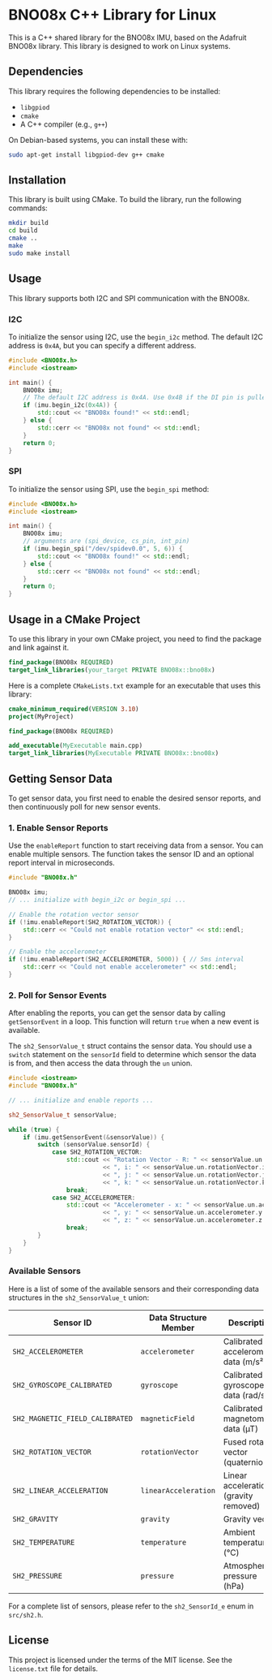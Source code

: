 # BNO08x C++ Library for Linux

This is a C++ shared library for the BNO08x IMU, based on the Adafruit BNO08x library. This library is designed to work on Linux systems.

## Dependencies

This library requires the following dependencies to be installed:

- `libgpiod`
- `cmake`
- A C++ compiler (e.g., `g++`)

On Debian-based systems, you can install these with:

```bash
sudo apt-get install libgpiod-dev g++ cmake
```

## Installation

This library is built using CMake. To build the library, run the following commands:

```bash
mkdir build
cd build
cmake ..
make
sudo make install
```

## Usage

This library supports both I2C and SPI communication with the BNO08x.

### I2C

To initialize the sensor using I2C, use the `begin_i2c` method. The default I2C address is `0x4A`, but you can specify a different address.

```cpp
#include <BNO08x.h>
#include <iostream>

int main() {
    BNO08x imu;
    // The default I2C address is 0x4A. Use 0x4B if the DI pin is pulled high.
    if (imu.begin_i2c(0x4A)) {
        std::cout << "BNO08x found!" << std::endl;
    } else {
        std::cerr << "BNO08x not found" << std::endl;
    }
    return 0;
}
```

### SPI

To initialize the sensor using SPI, use the `begin_spi` method:

```cpp
#include <BNO08x.h>
#include <iostream>

int main() {
    BNO08x imu;
    // arguments are (spi_device, cs_pin, int_pin)
    if (imu.begin_spi("/dev/spidev0.0", 5, 6)) {
        std::cout << "BNO08x found!" << std::endl;
    } else {
        std::cerr << "BNO08x not found" << std::endl;
    }
    return 0;
}
```

## Usage in a CMake Project

To use this library in your own CMake project, you need to find the package and link against it.

```cmake
find_package(BNO08x REQUIRED)
target_link_libraries(your_target PRIVATE BNO08x::bno08x)
```

Here is a complete `CMakeLists.txt` example for an executable that uses this library:

```cmake
cmake_minimum_required(VERSION 3.10)
project(MyProject)

find_package(BNO08x REQUIRED)

add_executable(MyExecutable main.cpp)
target_link_libraries(MyExecutable PRIVATE BNO08x::bno08x)
```

## Getting Sensor Data

To get sensor data, you first need to enable the desired sensor reports, and then continuously poll for new sensor events.

### 1. Enable Sensor Reports

Use the `enableReport` function to start receiving data from a sensor. You can enable multiple sensors. The function takes the sensor ID and an optional report interval in microseconds.

```cpp
#include "BNO08x.h"

BNO08x imu;
// ... initialize with begin_i2c or begin_spi ...

// Enable the rotation vector sensor
if (!imu.enableReport(SH2_ROTATION_VECTOR)) {
    std::cerr << "Could not enable rotation vector" << std::endl;
}

// Enable the accelerometer
if (!imu.enableReport(SH2_ACCELEROMETER, 5000)) { // 5ms interval
    std::cerr << "Could not enable accelerometer" << std::endl;
}
```

### 2. Poll for Sensor Events

After enabling the reports, you can get the sensor data by calling `getSensorEvent` in a loop. This function will return `true` when a new event is available.

The `sh2_SensorValue_t` struct contains the sensor data. You should use a `switch` statement on the `sensorId` field to determine which sensor the data is from, and then access the data through the `un` union.

```cpp
#include <iostream>
#include "BNO08x.h"

// ... initialize and enable reports ...

sh2_SensorValue_t sensorValue;

while (true) {
    if (imu.getSensorEvent(&sensorValue)) {
        switch (sensorValue.sensorId) {
            case SH2_ROTATION_VECTOR:
                std::cout << "Rotation Vector - R: " << sensorValue.un.rotationVector.real
                          << ", i: " << sensorValue.un.rotationVector.i
                          << ", j: " << sensorValue.un.rotationVector.j
                          << ", k: " << sensorValue.un.rotationVector.k << std::endl;
                break;
            case SH2_ACCELEROMETER:
                std::cout << "Accelerometer - x: " << sensorValue.un.accelerometer.x
                          << ", y: " << sensorValue.un.accelerometer.y
                          << ", z: " << sensorValue.un.accelerometer.z << std::endl;
                break;
        }
    }
}
```

### Available Sensors

Here is a list of some of the available sensors and their corresponding data structures in the `sh2_SensorValue_t` union:

| Sensor ID                       | Data Structure Member | Description                           |
| ------------------------------- | --------------------- | ------------------------------------- |
| `SH2_ACCELEROMETER`             | `accelerometer`       | Calibrated accelerometer data (m/s²)  |
| `SH2_GYROSCOPE_CALIBRATED`      | `gyroscope`           | Calibrated gyroscope data (rad/s)     |
| `SH2_MAGNETIC_FIELD_CALIBRATED` | `magneticField`       | Calibrated magnetometer data (µT)     |
| `SH2_ROTATION_VECTOR`           | `rotationVector`      | Fused rotation vector (quaternion)    |
| `SH2_LINEAR_ACCELERATION`       | `linearAcceleration`  | Linear acceleration (gravity removed) |
| `SH2_GRAVITY`                   | `gravity`             | Gravity vector                        |
| `SH2_TEMPERATURE`               | `temperature`         | Ambient temperature (°C)              |
| `SH2_PRESSURE`                  | `pressure`            | Atmospheric pressure (hPa)            |

For a complete list of sensors, please refer to the `sh2_SensorId_e` enum in `src/sh2.h`.

## License

This project is licensed under the terms of the MIT license. See the `license.txt` file for details.
